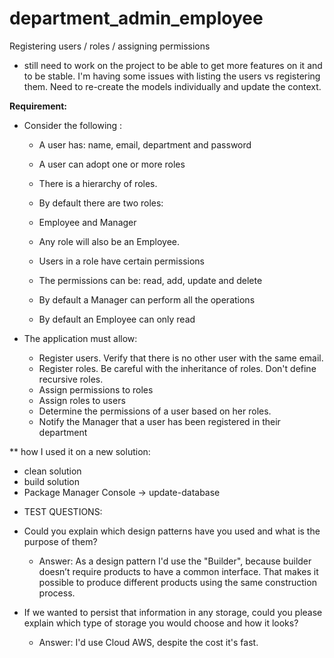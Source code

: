 # department_admin_employee
Registering users / roles / assigning permissions

- still need to work on the project to be able to get more features on it and to be stable. I'm having some issues with listing the users vs registering them. Need to re-create the models individually and update the context.

**Requirement:**

* Consider the following :
  * A user has: name, email, department and password
  * A user can adopt one or more roles
  * There is a hierarchy of roles.
  * By default there are two roles:
   * Employee and Manager
  * Any role will also be an Employee.



  * Users in a role have certain permissions
  * The permissions can be: read, add, update and delete
  * By default a Manager can perform all the operations
  * By default an Employee can only read



* The application must allow:
  * Register users. Verify that there is no other user with the same email.
  * Register roles. Be careful with the inheritance of roles. Don't define recursive roles.
  * Assign permissions to roles
  * Assign roles to users
  * Determine the permissions of a user based on her roles.
  * Notify the Manager that a user has been registered in their department

** how I used it on a new solution:
- clean solution
- build solution
-  Package Manager Console -> update-database

* TEST QUESTIONS:
* Could you explain which design patterns have you used and what is the purpose of them? 
  * Answer: As a design pattern I'd use the "Builder", because builder doesn’t require products to have a common interface. That makes it possible to produce different products using the same construction process.

* If we wanted to persist that information in any storage, could you please explain which type of storage you would choose and how it looks?
  * Answer: I'd use Cloud AWS, despite the cost it's fast.
